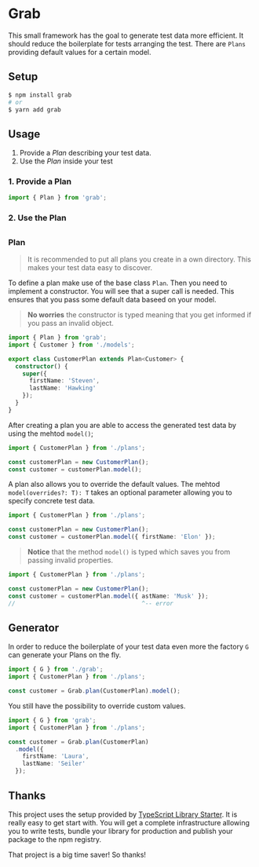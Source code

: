 # Grab

This small framework has the goal to generate test data more efficient.
It should reduce the boilerplate for tests arranging the test.
There are `Plans` providing default values for a certain model.

## Setup

```bash
$ npm install grab
# or
$ yarn add grab
```

## Usage

1. Provide a _Plan_ describing your test data.
2. Use the _Plan_ inside your test 


### 1. Provide a Plan

```typescript
import { Plan } from 'grab';


```

### 2. Use the Plan


## 

### Plan
> It is recommended to put all plans you create in a own directory.
> This makes your test data easy to discover.

To define a plan make use of the base class `Plan`.
Then you need to implement a constructor.
You will see that a super call is needed. This ensures that you pass some default data baseed on your model.

> **No worries** the constructor is typed meaning that you get informed if you pass an invalid object.

```typescript
import { Plan } from 'grab';
import { Customer } from './models';

export class CustomerPlan extends Plan<Customer> {
  constructor() {
    super({
      firstName: 'Steven',
      lastName: 'Hawking'
    });
  }
}
```

After creating a plan you are able to access the generated test data by using the mehtod `model()`;

```typescript
import { CustomerPlan } from './plans';

const customerPlan = new CustomerPlan();
const customer = customerPlan.model();
```

A plan also allows you to override the default values. The mehtod `model(overrides?: T): T` takes an optional parameter
allowing you to specify concrete test data.

```typescript
import { CustomerPlan } from './plans';

const customerPlan = new CustomerPlan();
const customer = customerPlan.model({ firstName: 'Elon' });
```

> **Notice** that the method `model()` is typed which saves you from passing invalid properties.

```typescript
import { CustomerPlan } from './plans';

const customerPlan = new CustomerPlan();
const customer = customerPlan.model({ astName: 'Musk' });
//                                    ^-- error
```

## Generator

In order to reduce the boilerplate of your test data even more the factory `G`
can generate your Plans on the fly.

```typescript
import { G } from './grab';
import { CustomerPlan } from './plans';

const customer = Grab.plan(CustomerPlan).model();
```

You still have the possibility to override custom values.

```typescript
import { G } from 'grab';
import { CustomerPlan } from './plans';

const customer = Grab.plan(CustomerPlan)
  .model({
    firstName: 'Laura',
    lastName: 'Seiler'
  });
```

## Thanks

This project uses the setup provided by [TypeScript Library Starter](https://github.com/alexjoverm/typescript-library-starter.git).
It is really easy to get start with.
You will get a complete infrastructure allowing you to write tests, bundle your library for production and publish your package to the npm registry.

That project is a big time saver! So thanks!
